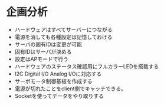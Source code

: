 # 企画分析
- ハードウェアはすべてサーバーにつながる
- 電源を消しても各種設定は記憶しておける
- サーバの固有IDは変更が可能
- 固有IDはサーバが決める
- 設定はAPモードで行う
- ハードウェアのステータス確認用にフルカラーLEDを搭載する
- I2C Digital I/O Analog I/Oに対応する
- サーボモータ制御基板を作成する
- 電源が切れたことをclient側でキャッチできる。
- Socketを使ってデータをやり取りする